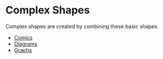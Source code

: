 # Complex Shapes

Complex shapes are created by combining these basic shapes

* [Comics](complex/comics.html)
* [Diagrams](complex/diagrams.html)
* [Graphs](complex/Graphs.html)


